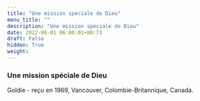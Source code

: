```yaml
---
title: "Une mission spéciale de Dieu"
menu_title: ""
description: "Une mission spéciale de Dieu"
date: 2022-06-01 06:00:01+00:73
draft: False
hidden: True
weight:
---
```

### Une mission spéciale de Dieu

Goldie - reçu en 1969, Vancouver, Colombie-Britannique, Canada.
